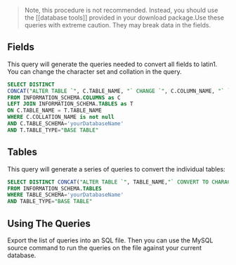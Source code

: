 > Note, this procedure is not recommended. Instead, you should use the [[database tools]] provided in your download package.Use these queries with extreme caution. They may break data in the fields.

## Fields

This query will generate the queries needed to convert all fields to latin1. You can change the character set and collation in the query.

```sql  
SELECT DISTINCT  
CONCAT("ALTER TABLE `", C.TABLE_NAME, "` CHANGE `", C.COLUMN_NAME, "` `", C.COLUMN_NAME, "` ", C.COLUMN_TYPE, " CHARACTER SET latin1 COLLATE latin1_swedish_ci;") as queries  
FROM INFORMATION_SCHEMA.COLUMNS as C  
LEFT JOIN INFORMATION_SCHEMA.TABLES as T  
ON C.TABLE_NAME = T.TABLE_NAME  
WHERE C.COLLATION_NAME is not null  
AND C.TABLE_SCHEMA='yourDatabaseName'  
AND T.TABLE_TYPE="BASE TABLE"  
```

## Tables

This query will generate a series of queries to convert the individual tables:

```sql
SELECT DISTINCT CONCAT("ALTER TABLE `", TABLE_NAME,"` CONVERT TO CHARACTER SET latin1 COLLATE latin1_swedish_ci;") as queries
FROM INFORMATION_SCHEMA.TABLES
WHERE TABLE_SCHEMA='yourDatabaseName'
AND TABLE_TYPE="BASE TABLE"
```

## Using The Queries

Export the list of queries into an SQL file. Then you can use the MySQL source command to run the queries on the file against your current database.
